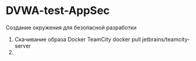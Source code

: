 # DVWA-test-AppSec
Создание окружения для безопасной разработки
1. Скачивание образа Docker TeamCity
  docker pull jetbrains/teamcity-server
2. 
